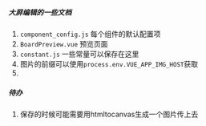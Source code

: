 ##### 大屏编辑的一些文档

1. `component_config.js` 每个组件的默认配置项
2. `BoardPreview.vue` 预览页面
3. `constant.js` 一些常量可以保存在这里
4. 图片的前缀可以使用`process.env.VUE_APP_IMG_HOST`获取
5. ​

##### 待办
1. 保存的时候可能需要用htmltocanvas生成一个图片传上去



